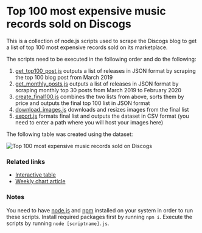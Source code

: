 # Top 100 most expensive music records sold on Discogs

This is a collection of node.js scripts used to scrape the Discogs blog to get a list of top 100 most expensive records sold on its marketplace.

The scripts need to be executed in the following order and do the following:

1. [get_top100_post.js](https://github.com/datawrapper/snippets/blob/master/2020-04-30-most-expensive-records/get_top100_post.js) outputs a list of releases in JSON format by scraping the top 100 blog post from March 2019
2. [get_monthly_posts.js](https://github.com/datawrapper/snippets/blob/master/2020-04-30-most-expensive-records/get_monthly_posts.js) outputs a list of releases in JSON format by scraping monthly top 30 posts from March 2019 to February 2020
3. [create_final100.js](https://github.com/datawrapper/snippets/blob/master/2020-04-30-most-expensive-records/create_final100.js) combines the two lists from above, sorts them by price and outputs the final top 100 list in JSON format
4. [download_images.js](https://github.com/datawrapper/snippets/blob/master/2020-04-30-most-expensive-records/download_images.js) downloads and resizes images from the final list
5. [export.js](https://github.com/datawrapper/snippets/blob/master/2020-04-30-most-expensive-records/export.js) formats final list and outputs the dataset in CSV format (you need to enter a path where you will host your images here)

The following table was created using the dataset:

![Top 100 most expensive music records sold on Discogs](https://img.datawrapper.de/klGf1/full.png)

### Related links

* [Interactive table](https://www.datawrapper.de/_/klGf1/)
* [Weekly chart article](https://blog.datawrapper.de/weekly-chart-top-100-expensive-music-records/)

### Notes

You need to have [node.js](https://nodejs.org/en/) and [npm](https://www.npmjs.com/) installed on your system in order to run these scripts. Install required packages first by running `npm i`. Execute the scripts by running `node [scriptname].js`.
